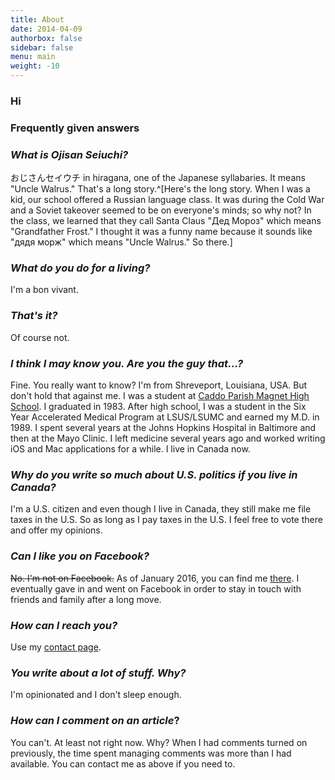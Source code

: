 ```yaml
---
title: About
date: 2014-04-09
authorbox: false
sidebar: false
menu: main
weight: -10
---
```

### Hi

### Frequently given answers

### _What is Ojisan Seiuchi?_

おじさんセイウチ in hiragana, one of the Japanese syllabaries. It means "Uncle Walrus." That's a long story.^[Here's the long story. When I was a kid, our school offered a Russian language class. It was during the Cold War and a Soviet takeover seemed to be on everyone's minds; so why not? In the class, we learned that they call Santa Claus "Дед Мороз" which means "Grandfather Frost." I thought it was a funny name because it sounds like "дядя морж" which means "Uncle Walrus." So there.]

### _What do you do for a living?_
I'm a bon vivant.

### _That's it?_
Of course not.

### _I think I may know you. Are you the guy that...?_
Fine. You really want to know? I'm from Shreveport, Louisiana, USA. But don't hold that against me. I was a student at [Caddo Parish Magnet High School](http://www.loewensteins.org/cpmhs/). I graduated in 1983. After high school, I was a student in the Six Year Accelerated Medical Program at LSUS/LSUMC and earned my M.D. in 1989. I spent several years at the Johns Hopkins Hospital in Baltimore and then at the Mayo Clinic. I left medicine several years ago and worked writing iOS and Mac applications for a while. I live in Canada now.

### _Why do you write so much about U.S. politics if you live in Canada?_
I'm a U.S. citizen and even though I live in Canada, they still make me file taxes in the U.S. So as long as I pay taxes in the U.S. I feel free to vote there and offer my opinions.

### _Can I like you on Facebook?_
<s>No. I'm not on Facebook.</s> As of January 2016, you can find me [there](https://www.facebook.com/ojisan.seiuchi). I eventually gave in and went on Facebook in order to stay in touch with friends and family after a long move.

### _How can I reach you?_
Use my [contact page](http://www.shortwhale.com/NSBum).

### _You write about a lot of stuff. Why?_
I'm opinionated and I don't sleep enough.

### _How can I comment on an article_?

You can't. At least not right now. Why? When I had comments turned on previously, the time spent managing comments was more than I had available. You can contact me as above if you need to.
